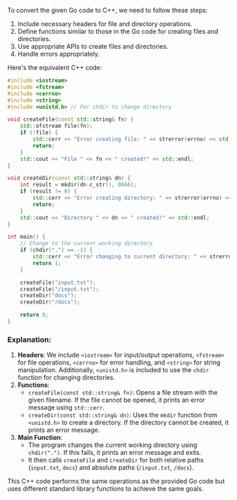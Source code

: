  To convert the given Go code to C++, we need to follow these steps:

1. Include necessary headers for file and directory operations.
2. Define functions similar to those in the Go code for creating files and directories.
3. Use appropriate APIs to create files and directories.
4. Handle errors appropriately.

Here's the equivalent C++ code:

```cpp
#include <iostream>
#include <fstream>
#include <cerrno>
#include <string>
#include <unistd.h> // For chdir to change directory

void createFile(const std::string& fn) {
    std::ofstream file(fn);
    if (!file) {
        std::cerr << "Error creating file: " << strerror(errno) << std::endl;
        return;
    }
    std::cout << "File " << fn << " created!" << std::endl;
}

void createDir(const std::string& dn) {
    int result = mkdir(dn.c_str(), 0666);
    if (result != 0) {
        std::cerr << "Error creating directory: " << strerror(errno) << std::endl;
        return;
    }
    std::cout << "Directory " << dn << " created!" << std::endl;
}

int main() {
    // Change to the current working directory
    if (chdir(".") == -1) {
        std::cerr << "Error changing to current directory: " << strerror(errno) << std::endl;
        return 1;
    }

    createFile("input.txt");
    createFile("/input.txt");
    createDir("docs");
    createDir("/docs");

    return 0;
}
```

### Explanation:

1. **Headers**: We include `<iostream>` for input/output operations, `<fstream>` for file operations, `<cerrno>` for error handling, and `<string>` for string manipulation. Additionally, `<unistd.h>` is included to use the `chdir` function for changing directories.
2. **Functions**: 
   - `createFile(const std::string& fn)`: Opens a file stream with the given filename. If the file cannot be opened, it prints an error message using `std::cerr`.
   - `createDir(const std::string& dn)`: Uses the `mkdir` function from `<unistd.h>` to create a directory. If the directory cannot be created, it prints an error message.
3. **Main Function**: 
   - The program changes the current working directory using `chdir(".")`. If this fails, it prints an error message and exits.
   - It then calls `createFile` and `createDir` for both relative paths (`input.txt`, `docs`) and absolute paths (`/input.txt`, `/docs`).

This C++ code performs the same operations as the provided Go code but uses different standard library functions to achieve the same goals.
